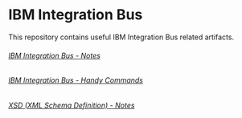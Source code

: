 # IBM Integration Bus

This repository contains useful IBM Integration Bus related artifacts.

###### [IBM Integration Bus - Notes](https://github.com/GoIntegration/IBM-Integration-Bus/wiki/IIB-Notes) 
###### [IBM Integration Bus - Handy Commands](https://github.com/GoIntegration/IBM-Integration-Bus/wiki/IBM-Integration-Bus---Handy-Commands)  
###### [XSD (XML Schema Definition) - Notes]()
